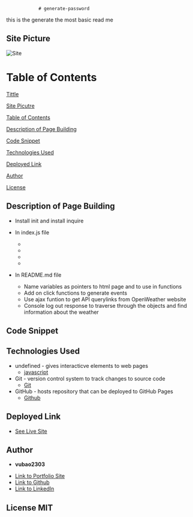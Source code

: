
                # generate-password
this is the generate the most basic read me
## Site Picture
![Site]()

# Table of Contents 
[Tittle](#readme-generator)

[Site Picutre](#Site-picture)

[Table of Contents](#Table-of-Content)

[Description of Page Building ](#Description-of-Page-Building)

[Code Snippet](#Code-Snippet)

[Technologies Used](#Technologies-Used)

[Deployed Link](#Deployed-Link)

[Author](#Author)

[License](#License)


## Description of Page Building 
* Install init and install inquire 
  
* In index.js file  
  <ul>
  <li> 
  <li> 
  <li> 
  <li> 
  </li>
  </ul>
    
* In README.md file 
  <ul>
  <li> Name variables as pointers to html page and to use in functions
  <li> Add on click functions to generate events 
  <li> Use ajax funtion to get API querylinks from OpenWeather website 
  <li> Console log out response to traverse through the objects and find information about the weather

  </ul>



## Code Snippet


## Technologies Used
- undefined - gives interacticve elements to web pages
    * [javascript](https://developer.mozilla.org/en-US/docs/Web/JavaScript)
- Git - version control system to track changes to source code
  * [Git](https://git-scm.com/)
- GitHub - hosts repository that can be deployed to GitHub Pages
  * [Github](https://github.com/)


## Deployed Link

* [See Live Site](https://vubao2303.github.io/weather-dashboard/)


## Author

* **vubao2303** 

- [Link to Portfolio Site](https://github.com/vubao2303)
- [Link to Github](vubao2303)
- [Link to LinkedIn](https://www.linkedin.com/in/b-tram-vu-866250121/)

## License MIT
